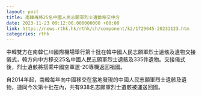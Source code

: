 ```yaml
---
layout: post
title: 南韓再將25名中國人民志願軍烈士遺骸移交中方
date: 2023-11-23 09:12:00.000000000 +08:00
link: https://news.rthk.hk/rthk/ch/component/k2/1729045-20231123.htm
categories: rthk
---
```


中韓雙方在南韓仁川國際機場舉行第十批在韓中國人民志願軍烈士遺骸及遺物交接儀式，韓方向中方移交25名中國人民志願軍烈士遺骸及335件遺物。交接儀式後，烈士遺骸將搭乘中國空軍運-20專機返回祖國。

自2014年起，南韓每年向中國移交在當地發現的中國人民志願軍烈士遺骸及遺物，連同今次第十批在內，共有938名志願軍烈士遺骸被運送回國。

